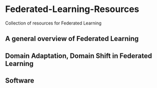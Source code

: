 # Federated-Learning-Resources

Collection of resources for Federated Learning

## A general overview of Federated Learning


## Domain Adaptation, Domain Shift in Federated Learning

## Software
